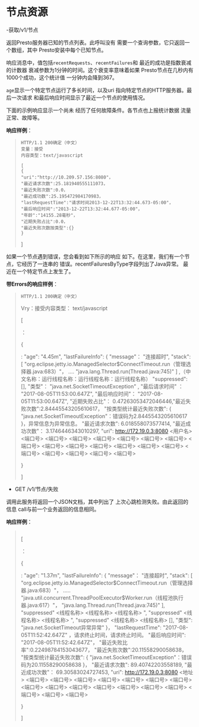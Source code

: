 节点资源
=============



-获取/v1/节点

返回Presto服务器已知的节点列表。此呼叫没有
需要一个查询参数，它只返回一个数组，其中
Presto安装中每个已知节点。

响应消息中，值包括`recentRequests`、`recentFailures`和
最近的成功是指数衰减的计数器
衰减参数为1分钟的时间。这个衰变率意味着如果
Presto节点在几秒内有1000个成功，这个统计值
一分钟内会降到367。

`age`显示一个特定节点运行了多长时间，以及uri
指向特定节点的HTTP服务器。最后一次请求
和最后响应时间显示了最近一个节点的使用情况。

下面的示例响应显示一个尚未
经历了任何故障条件。各节点也上报统计数据
流量正常、故障等。

**响应样例**：

>```{.http} ,（中文名）
> HTTP/1.1 200确定（中文）
>变量：接受
>内容类型：text/javascript
>
> [
> {
> "uri":"http://10.209.57.156:8080"，
> "最近请求次数":25.181940555111073，
> "最近失败次数":0.0，
> "最近成功数":25.195472984170983，
> "lastRequestTime":"请求时间2013-12-22T13:32:44.673-05:00"，
> "最后响应时间":"2013-12-22T13:32:44.677-05:00"，
> "年龄":"14155.28毫秒"，
> "近期失败占比":0.0，
> "最近失败次数按类型":{}
> }
> ```
>
> \]

如果一个节点遇到错误，您会看到如下所示的响应
如下。在这里，我们有一个节点，它经历了一连串的
错误。recentFailuresByType字段列出了Java异常。
最近在一个特定节点上发生了。

**带Errors的响应样例**：

>```{.http} ,（中文名）
> HTTP/1.1 200确定（中文）
> ```
>
> Vry：接受内容类型： text/javascript
>
> \[
>
> ：
>
> {
>
> : \"age\": \"4.45m\", \"lastFailureInfo\": { \"message\"：
> \"连接超时\", \"stack\": \[
> \"org.eclipse.jetty.io.ManagedSelector\$ConnectTimeout.run（管理选择器.java:683）\"，
> \.... \"java.lang.Thread.run(Thread.java:745)\" \] ,（中文名称：运行线程名称：运行线程名称：运行线程名称）
> \"suppressed\": \[\], \"类型\"：
> \"java.net.SocketTimeoutException\" , \"最后请求时间\" ：
> \"2017-08-05T11:53:00.647Z\", \"最后响应时间\"：
> \"2017-08-05T11:53:00.647Z\", \"近期失败占比\"：
> 0.47263053472046446,\"最近失败次数\":2.84445543205610617，
> \"按类型统计最近失败次数\": {
> \"java.net.SocketTimeoutException\"：错误码为2.8445543205610617 }，异常信息为异常信息。
> \"最近请求次数\": 6.018558073577414, \"最近成功次数\"：
> 3.1746446343010297, \"uri\": <http://172.19.0.3:8080> <用户名> <端口号> <端口号> <端口号> <端口号> <端口号> <端口号> <端口号> <端口号> <端口号> <端口号> <端口号> <端口号> <端口号> <端口号> <端口号> <端口号> <端口号> <端口号> <端口号>
>
> }
>
> \]
   



- GET /v1/节点/失败

调用此服务将返回一个JSON文档，其中列出了
上次心跳检测失败。由此返回的信息
call与前一个业务返回的信息相同。

**响应样例**：

>```{.http} ,（中文名）
>
> ```
>
> \[
>
> ：
>
> {
>
> : \"age\": \"1.37m\", \"lastFailureInfo\": { \"message\"：
> \"连接超时\", \"stack\": \[
> \"org.eclipse.jetty.io.ManagedSelector\$ConnectTimeout.run（管理选择器.java:683）\"，
> \.....
> \"java.util.concurrent.ThreadPoolExecutor\$Worker.run（线程池执行器.java:617）\"，
> \"java.lang.Thread.run(Thread.java:745)\" \], \"suppressed\" <线程名称> <线程名称> <线程名称> \", \"suppressed\" <线程名称> <线程名称> \", \"suppressed\" <线程名称> <线程名称>
> \[\], \"类型\": \"java.net.SocketTimeout异常异常\" }，
> \"lastRequestTime\": \"2017-08-05T11:52:42.647Z\" ，请求终止时间，请求终止时间。
> \"最后响应时间\": \"2017-08-05T11:52:42.647Z\"，
> \"最近失败比率\":0.22498784153043677，
>\"最近失败次数\":20.11558290058638，
> \"按类型统计最近失败次数\": {
> \"java.net.SocketTimeoutException\"：错误码为20.11558290058638 }，
> \"最近请求次数\": 89.40742203558189, \"最近成功次数\"：
> 69.30583024727453, \"uri\": <http://172.19.0.3:8080> <地址> <端口号> <端口号> <端口号> <端口号> <端口号> <端口号> <端口号> <端口号> <端口号> <端口号> <端口号> <端口号> <端口号> <端口号> <端口号> <端口号> <端口号>
>
> }
>
> \]
>
